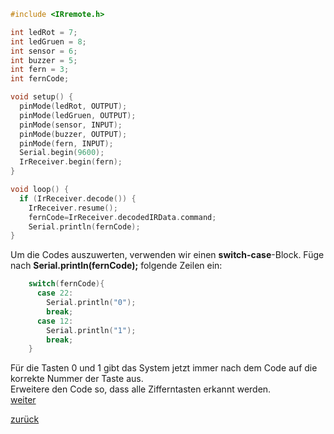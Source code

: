 ```C++
#include <IRremote.h>

int ledRot = 7;
int ledGruen = 8;
int sensor = 6;
int buzzer = 5;
int fern = 3;
int fernCode;

void setup() {
  pinMode(ledRot, OUTPUT);
  pinMode(ledGruen, OUTPUT);
  pinMode(sensor, INPUT);
  pinMode(buzzer, OUTPUT);
  pinMode(fern, INPUT);
  Serial.begin(9600);
  IrReceiver.begin(fern);
}

void loop() {
  if (IrReceiver.decode()) {
    IrReceiver.resume();
    fernCode=IrReceiver.decodedIRData.command;
    Serial.println(fernCode);
}
```
Um die Codes auszuwerten, verwenden wir einen **switch-case**-Block. Füge nach **Serial.println(fernCode);** folgende Zeilen ein:  
```C++
    switch(fernCode){
      case 22:
        Serial.println("0");
        break;
      case 12:
        Serial.println("1");
        break;
    }
```
Für die Tasten 0 und 1 gibt das System jetzt immer nach dem Code auf die korrekte Nummer der Taste aus.  
Erweitere den Code so, dass alle Zifferntasten erkannt werden.  
[weiter](loesung3.html)  

[zurück](../index.html)


